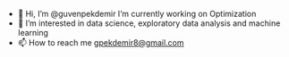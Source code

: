 - 👋 Hi, I’m @guvenpekdemir I’m currently working on Optimization
- 👀 I’m interested in data science, exploratory data analysis and machine learning  
- 📫 How to reach me gpekdemir8@gmail.com

<!---
Guven01/Guven01 is a ✨ special ✨ repository because its `README.md` (this file) appears on your GitHub profile.
You can click the Preview link to take a look at your changes.
--->
